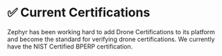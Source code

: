 # ✅ Current Certifications

Zephyr has been working hard to add Drone Certifications to its platform and become the standard for verifying drone certifications.  We currently have the NIST Certified BPERP certification.
